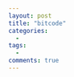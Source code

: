 ```yaml
---
layout: post
title: "bitcode"
categories:
  - 
tags:
  - 
comments: true
---
```




<!-- more -->




